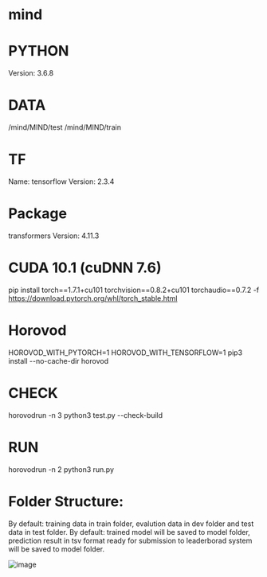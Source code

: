 # mind

# PYTHON
Version: 3.6.8

# DATA
/mind/MIND/test
/mind/MIND/train

# TF
Name: tensorflow
Version: 2.3.4

# Package
transformers
Version: 4.11.3

# CUDA 10.1 (cuDNN 7.6)
pip install torch==1.7.1+cu101 torchvision==0.8.2+cu101 torchaudio==0.7.2 -f https://download.pytorch.org/whl/torch_stable.html

# Horovod
HOROVOD_WITH_PYTORCH=1 HOROVOD_WITH_TENSORFLOW=1 pip3 install --no-cache-dir horovod

# CHECK
horovodrun -n 3 python3 test.py --check-build

# RUN
horovodrun -n 2 python3 run.py

# Folder Structure:
By default: training data in train folder, evalution data in dev folder and test data in test folder.
By default: trained model will be saved to model folder, prediction result in tsv format ready for submission to leaderborad system will be saved to model folder.

![image](https://user-images.githubusercontent.com/28990806/139605879-06eb35b8-5749-4cbf-9977-0ab10d977a54.png)
